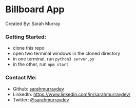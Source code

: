 # Billboard App

Created By: Sarah Murray 

### Getting Started: 
* clone this repo 
* open two terminal windows in the cloned directory
* in one terminal, run `python3 server.py` 
* in the other, run `npm start`


### Contact Me:
* Github: [sarahmurraydev](https://github.com/sarahmurraydev)
* LinkedIn: https://www.linkedin.com/in/sarahmurraydev/
* Twitter: [@sarahmurraydev](https://twitter.com/sarahmurraydev)